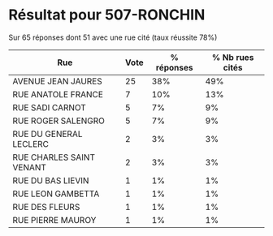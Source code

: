 # Résultat pour 507-RONCHIN

Sur 65 réponses dont 51 avec une rue cité (taux réussite 78%)

| Rue | Vote | % réponses | % Nb rues cités|
|-----|------|------------|----------------|
| AVENUE JEAN JAURES | 25 | 38% | 49%|
| RUE ANATOLE FRANCE | 7 | 10% | 13%|
| RUE SADI CARNOT | 5 | 7% | 9%|
| RUE ROGER SALENGRO | 5 | 7% | 9%|
| RUE DU GENERAL LECLERC | 2 | 3% | 3%|
| RUE CHARLES SAINT VENANT | 2 | 3% | 3%|
| RUE DU BAS LIEVIN | 1 | 1% | 1%|
| RUE LEON GAMBETTA | 1 | 1% | 1%|
| RUE DES FLEURS | 1 | 1% | 1%|
| RUE PIERRE MAUROY | 1 | 1% | 1%|
